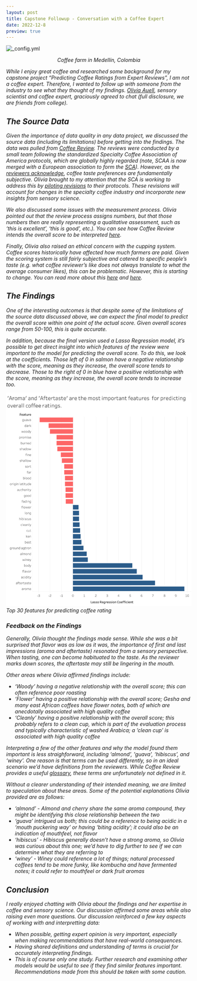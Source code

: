 ```yaml
---
layout: post
title: Capstone Followup - Conversation with a Coffee Expert
date: 2022-12-8
preview: true
---
```


![_config.yml](/images/coffeefarm.png)
<p align="center">
    <em>Coffee farm in Medellín, Colombia<em>
</p>

While I enjoy great coffee and researched some background for my capstone project “Predicting Coffee Ratings from Expert Reviews”, I am not a coffee expert. Therefore, I wanted to follow up with someone from the industry to see what they thought of my findings. [Olivia Auell](https://www.linkedin.com/in/oliviaauell/), sensory scientist and coffee expert, graciously agreed to chat (full disclosure, we are friends from college). 

## The Source Data

Given the importance of data quality in any data project, we discussed the source data (including its limitations) before getting into the findings. The data was pulled from [Coffee Review](https://www.coffeereview.com/). The reviews were conducted by a small team following the standardized Specialty Coffee Association of America protocols, which are globally highly regarded (note, SCAA is now merged with a European association to form the [SCA](https://sca.coffee/about)). However, as the [reviewers acknowledge](https://www.coffeereview.com/how-coffee-review-works/), coffee taste preferences are fundamentally subjective. Olivia brought to my attention that the SCA is working to address this by [piloting revisions](https://sca.coffee/sca-news/read/evolving-the-sca-cupping-protocol-and-form-an-overview-of-the-pilot-testing-process) to their protocols. These revisions will account for changes in the specialty coffee industry and incorporate new insights from sensory science. 

We also discussed some issues with the measurement process. Olivia pointed out that the review process assigns numbers, but that those numbers then are really representing a qualitative assessment, such as ‘this is excellent’, ‘this is good’, etc.). You can see how Coffee Review intends the overall score to be interpreted [here](https://www.coffeereview.com/how-coffee-review-works/).

Finally, Olivia also raised an ethical concern with the cupping system. Coffee scores historically have affected how much farmers are paid. Given the scoring system is still fairly subjective and catered to specific people’s taste (e.g. what coffee reviewer’s like does not always translate to what the average consumer likes), this can be problematic. However, this is starting to change. You can read more about this [here](https://sca.coffee/sca-news/25/issue-18/valuing-coffee-evolving-the-scas-cupping-protocol-into-a-coffee-value-assessment-system) and [here](https://static1.squarespace.com/static/584f6bbef5e23149e5522201/t/62ff6f82e076e71f661ca1c6/1660907395782/CVAS+Evolution+Report+2022.pdf).

## The Findings

One of the interesting outcomes is that despite some of the limitations of the source data discussed above, we can expect the final model to predict the overall score within one point of the actual score. Given overall scores range from 50-100, this is quite accurate. 

In addition, because the final version used a Lasso Regression model, it’s possible to get direct insight into which features of the review were important to the model for predicting the overall score. To do this, we look at the coefficients. Those left of 0 in salmon have a negative relationship with the score, meaning as they increase, the overall score tends to decrease. Those to the right of 0 in blue have a positive relationship with the score, meaning as they increase, the overall score tends to increase too. 

![_config.yml](/images/top_features_modeling.png)
*Top 30 features for predicting coffee rating*

### Feedback on the Findings

Generally, Olivia thought the findings made sense. While she was a bit surprised that flavor was as low as it was, the importance of first and last impressions (aroma and aftertaste) resonated from a sensory perspective. When tasting, one can become habituated to the taste. As the reviewer marks down scores, the aftertaste may still be lingering in the mouth.

Other areas where Olivia affirmed findings include:
* ‘Woody’ having a negative relationship with the overall score; this can often reference poor roasting
* ‘Flower’ having a positive relationship with the overall score; Gesha and many east African coffees have flower notes, both of which are anecdotally associated with high quality coffee
* ‘Cleanly’ having a positive relationship with the overall score; this probably refers to a clean cup, which is part of the evaluation process and typically characteristic of washed Arabica; a ‘clean cup’ is associated with high quality coffee

Interpreting a few of the other features and why the model found them important is less straighforward, including ‘almond’, 'guava', ‘hibiscus’, and ‘winey’. One reason is that terms can be used differently, so in an ideal scenario we’d have definitions from the reviewers. While Coffee Review provides a useful [glossary](https://www.coffeereview.com/coffee-glossary/), these terms are unfortunately not defined in it. 

Without a clearer understanding of their intended meaning, we are limited to speculation about these areas. Some of the potential explanations Olivia provided are as follows:
* ‘almond’ - Almond and cherry share the same aroma compound, they might be identifying this close relationship between the two
* ‘guava’ intrigued us both; this could be a reference to being acidic in a ‘mouth puckering way’ or having ‘biting acidity’; it could also be an indication of mouthfeel, not flavor
* ‘hibiscus’ - Hibiscus generally doesn’t have a strong aroma, so Olivia was curious about this one; we’d have to dig further to see if we can determine what they are referring to
* ‘winey’ - Winey could reference a lot of things; natural processed coffees tend to be more funky, like kombucha and have fermented notes; it could refer to mouthfeel or dark fruit aromas


## Conclusion

I really enjoyed chatting with Olivia about the findings and her expertise in coffee and sensory science. Our discussion affirmed some areas while also raising even more questions. Our discussion reinforced a few key aspects of working with and interpretting data:
* When possible, getting expert opinion is very important, especially when making recommendations that have real-world consequences. 
* Having shared definitions and understanding of terms is crucial for accurately interpreting findings. 
* This is of course only one study. Further research and examining other models would be useful to see if they find similar features important. Recommendations made from this should be taken with some caution. 
